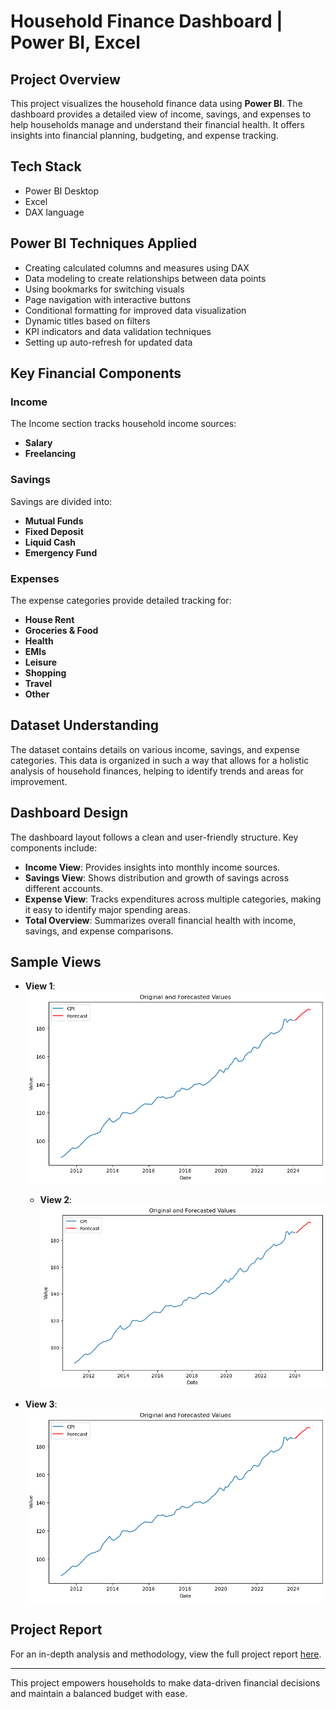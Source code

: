# Household Finance Dashboard | Power BI, Excel

## Project Overview

This project visualizes the household finance data using **Power BI**. The dashboard provides a detailed view of income, savings, and expenses to help households manage and understand their financial health. It offers insights into financial planning, budgeting, and expense tracking.

## Tech Stack

- Power BI Desktop
- Excel
- DAX language


## Power BI Techniques Applied

- Creating calculated columns and measures using DAX
- Data modeling to create relationships between data points
- Using bookmarks for switching visuals
- Page navigation with interactive buttons
- Conditional formatting for improved data visualization
- Dynamic titles based on filters
- KPI indicators and data validation techniques
- Setting up auto-refresh for updated data

## Key Financial Components

### Income
The Income section tracks household income sources:
- **Salary**
- **Freelancing**

### Savings
Savings are divided into:
- **Mutual Funds**
- **Fixed Deposit**
- **Liquid Cash**
- **Emergency Fund**

### Expenses
The expense categories provide detailed tracking for:
- **House Rent**
- **Groceries & Food**
- **Health**
- **EMIs**
- **Leisure**
- **Shopping**
- **Travel**
- **Other**

## Dataset Understanding

The dataset contains details on various income, savings, and expense categories. This data is organized in such a way that allows for a holistic analysis of household finances, helping to identify trends and areas for improvement.

## Dashboard Design

The dashboard layout follows a clean and user-friendly structure. Key components include:
- **Income View**: Provides insights into monthly income sources.
- **Savings View**: Shows distribution and growth of savings across different accounts.
- **Expense View**: Tracks expenditures across multiple categories, making it easy to identify major spending areas.
- **Total Overview**: Summarizes overall financial health with income, savings, and expense comparisons.

## Sample Views

- **View 1**:
  ![View 1](https://github.com/Vinayak-pixel/A-CASE-STUDY-ON-CONSUMER-PRICE-INDEX-OF-INDIA/blob/main/Resources/CPIT.png)

  - **View 2**:
  ![View 1](https://github.com/Vinayak-pixel/A-CASE-STUDY-ON-CONSUMER-PRICE-INDEX-OF-INDIA/blob/main/Resources/CPIT.png)

- **View 3**:
  ![View 1](https://github.com/Vinayak-pixel/A-CASE-STUDY-ON-CONSUMER-PRICE-INDEX-OF-INDIA/blob/main/Resources/CPIT.png)


## Project Report

For an in-depth analysis and methodology, view the full project report [here](https://drive.google.com/file/d/1B1fBqfKq2WVZk89nD4TQr-eFf9zLFB-y/view?usp=drive_link).

---

This project empowers households to make data-driven financial decisions and maintain a balanced budget with ease.
